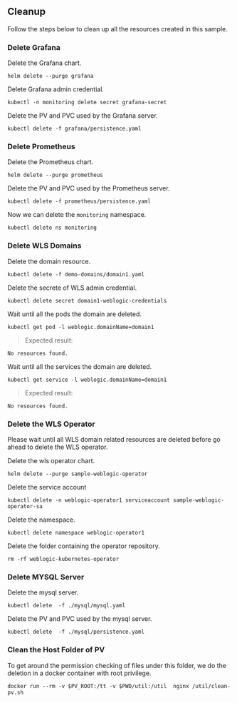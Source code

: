 ## Cleanup
Follow the steps below to clean up all the resources created in this sample.

### Delete Grafana
Delete the Grafana chart.
```
helm delete --purge grafana
```

Delete Grafana admin credential.
```
kubectl -n monitoring delete secret grafana-secret
```

Delete the PV and PVC used by the Grafana server.
```
kubectl delete -f grafana/persistence.yaml
```
### Delete Prometheus
Delete the Prometheus chart.
```
helm delete --purge prometheus
```

Delete the PV and PVC used by the Prometheus server.
```
kubectl delete -f prometheus/persistence.yaml
```

Now we can delete the `monitoring` namespace.
```
kubectl delete ns monitoring
```

### Delete WLS Domains
Delete the domain resource.
```
kubectl delete -f demo-domains/domain1.yaml
```

Delete the secrete of WLS admin credential.
```
kubectl delete secret domain1-weblogic-credentials
```

Wait until all the pods the domain are deleted.
```
kubectl get pod -l weblogic.domainName=domain1
```
> Expected result:
```
No resources found.
```

Wait until all the services the domain are deleted. 
```
kubectl get service -l weblogic.domainName=domain1
```
> Expected result:
```
No resources found.
```

### Delete the WLS Operator
Please wait until all WLS domain related resources are deleted before go ahead to delete the WLS operator.

Delete the wls operator chart.
```
helm delete --purge sample-weblogic-operator
```

Delete the service account
```
kubectl delete -n weblogic-operator1 serviceaccount sample-weblogic-operator-sa
```

Delete the namespace.
```
kubectl delete namespace weblogic-operator1
```

Delete the folder containing the operator repository.
```
rm -rf weblogic-kubernetes-operator
```

### Delete MYSQL Server
Delete the mysql server.
```
kubectl delete  -f ./mysql/mysql.yaml
```

Delete the PV and PVC used by the mysql server.
```
kubectl delete  -f ./mysql/persistence.yaml
```

### Clean the Host Folder of PV
To get around the permission checking of files under this folder, we do the deletion in a docker container with root privilege.
```
docker run --rm -v $PV_ROOT:/tt -v $PWD/util:/util  nginx /util/clean-pv.sh
```
